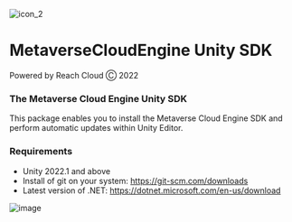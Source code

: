 ![icon_2](https://user-images.githubusercontent.com/14853489/173468609-0bcdbde1-e38c-454e-8c50-707564d380f7.png)

# MetaverseCloudEngine Unity SDK
Powered by Reach Cloud Ⓒ 2022
### The Metaverse Cloud Engine Unity SDK
This package enables you to install the Metaverse Cloud Engine SDK and perform automatic updates within Unity Editor.

### Requirements
* Unity 2022.1 and above
* Install of git on your system: https://git-scm.com/downloads
* Latest version of .NET: https://dotnet.microsoft.com/en-us/download

![image](https://user-images.githubusercontent.com/14853489/188254018-453aae49-a6a3-4e6e-8fd2-fe4bbf6310d1.png)
